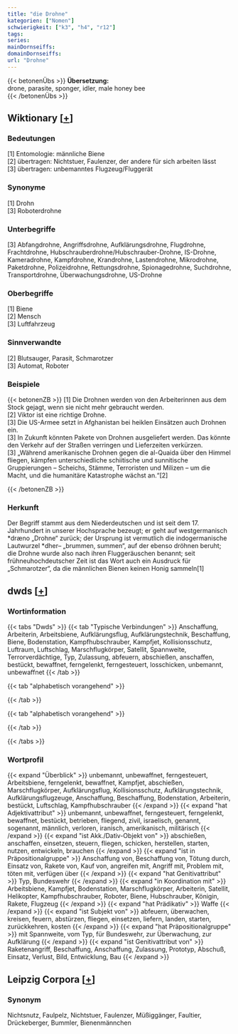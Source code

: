 ```yaml
---
title: "die Drohne"
kategorien: ["Nomen"]
schwierigkeit: ["k3", "h4", "r12"]
tags:
series:
mainDornseiffs:
domainDornseiffs:
url: "Drohne"
---
```


{{< betonenÜbs >}}
**Übersetzung:**  
drone, parasite, sponger, idler, male honey bee  
{{< /betonenÜbs >}}

## Wiktionary [[+](https://de.wiktionary.org/wiki/Drohne)]

### Bedeutungen
[1] Entomologie: männliche Biene  
[2] übertragen: Nichtstuer, Faulenzer, der andere für sich arbeiten lässt  
[3] übertragen: unbemanntes Flugzeug/Fluggerät  

### Synonyme
[1] Drohn  
[3] Roboterdrohne  

### Unterbegriffe
[3] Abfangdrohne, Angriffsdrohne, Aufklärungsdrohne, Flugdrohne, Frachtdrohne, Hubschrauberdrohne/Hubschrauber-Drohne, IS-Drohne, Kameradrohne, Kampfdrohne, Krandrohne, Lastendrohne, Mikrodrohne, Paketdrohne, Polizeidrohne, Rettungsdrohne, Spionagedrohne, Suchdrohne, Transportdrohne, Überwachungsdrohne, US-Drohne  

### Oberbegriffe
[1] Biene  
[2] Mensch  
[3] Luftfahrzeug  

### Sinnverwandte
[2] Blutsauger, Parasit, Schmarotzer  
[3] Automat, Roboter  

### Beispiele
{{< betonenZB >}}
[1] Die Drohnen werden von den Arbeiterinnen aus dem Stock gejagt, wenn sie nicht mehr gebraucht werden.  
[2] Viktor ist eine richtige Drohne.  
[3] Die US-Armee setzt in Afghanistan bei heiklen Einsätzen auch Drohnen ein.  
[3] In Zukunft könnten Pakete von Drohnen ausgeliefert werden. Das könnte den Verkehr auf der Straßen verringen und Lieferzeiten verkürzen.  
[3] „Während amerikanische Drohnen gegen die al-Quaida über den Himmel fliegen, kämpfen unterschiedliche schiitische und sunnitische Gruppierungen – Scheichs, Stämme, Terroristen und Milizen – um die Macht, und die humanitäre Katastrophe wächst an.“[2]  

{{< /betonenZB >}}
### Herkunft
Der Begriff stammt aus dem Niederdeutschen und ist seit dem 17. Jahrhundert in unserer Hochsprache bezeugt; er geht auf westgermanisch *dræno „Drohne“ zurück; der Ursprung ist vermutlich die indogermanische Lautwurzel *dher– „brummen, summen“, auf der ebenso dröhnen beruht; die Drohne wurde also nach ihren Fluggeräuschen benannt; seit frühneuhochdeutscher Zeit ist das Wort auch ein Ausdruck für „Schmarotzer“, da die männlichen Bienen keinen Honig sammeln[1]  



## dwds [[+](https://www.dwds.de/wb/Drohne)]

### Wortinformation
{{< tabs "Dwds" >}}
{{< tab "Typische Verbindungen" >}}
Anschaffung, Arbeiterin, Arbeitsbiene, Aufklärungsflug, Aufklärungstechnik, Beschaffung, Biene, Bodenstation, Kampfhubschrauber, Kampfjet, Kollisionsschutz, Luftraum, Luftschlag, Marschflugkörper, Satellit, Spannweite, Terrorverdächtige, Typ, Zulassung, abfeuern, abschießen, anschaffen, bestückt, bewaffnet, ferngelenkt, ferngesteuert, losschicken, unbemannt, unbewaffnet
{{< /tab >}}

{{< tab "alphabetisch vorangehend" >}}

{{< /tab >}}

{{< tab "alphabetisch vorangehend" >}}

{{< /tab >}}

{{< /tabs >}}

### Wortprofil
{{< expand "Überblick" >}} unbemannt, unbewaffnet, ferngesteuert, Arbeitsbiene, ferngelenkt, bewaffnet, Kampfjet, abschießen, Marschflugkörper, Aufklärungsflug, Kollisionsschutz, Aufklärungstechnik, Aufklärungsflugzeuge, Anschaffung, Beschaffung, Bodenstation, Arbeiterin, bestückt, Luftschlag, Kampfhubschrauber {{< /expand >}}
{{< expand "hat Adjektivattribut" >}} unbemannt, unbewaffnet, ferngesteuert, ferngelenkt, bewaffnet, bestückt, betrieben, fliegend, zivil, israelisch, genannt, sogenannt, männlich, verloren, iranisch, amerikanisch, militärisch {{< /expand >}}
{{< expand "ist Akk./Dativ-Objekt von" >}} abschießen, anschaffen, einsetzen, steuern, fliegen, schicken, herstellen, starten, nutzen, entwickeln, brauchen {{< /expand >}}
{{< expand "ist in Präpositionalgruppe" >}} Anschaffung von, Beschaffung von, Tötung durch, Einsatz von, Rakete von, Kauf von, angreifen mit, Angriff mit, Problem mit, töten mit, verfügen über {{< /expand >}}
{{< expand "hat Genitivattribut" >}} Typ, Bundeswehr {{< /expand >}}
{{< expand "in Koordination mit" >}} Arbeitsbiene, Kampfjet, Bodenstation, Marschflugkörper, Arbeiterin, Satellit, Helikopter, Kampfhubschrauber, Roboter, Biene, Hubschrauber, Königin, Rakete, Flugzeug {{< /expand >}}
{{< expand "hat Prädikativ" >}} Waffe {{< /expand >}}
{{< expand "ist Subjekt von" >}} abfeuern, überwachen, kreisen, feuern, abstürzen, fliegen, einsetzen, liefern, landen, starten, zurückkehren, kosten {{< /expand >}}
{{< expand "hat Präpositionalgruppe" >}} mit Spannweite, vom Typ, für Bundeswehr, zur Überwachung, zur Aufklärung {{< /expand >}}
{{< expand "ist Genitivattribut von" >}} Raketenangriff, Beschaffung, Anschaffung, Zulassung, Prototyp, Abschuß, Einsatz, Verlust, Bild, Entwicklung, Bau {{< /expand >}}

## Leipzig Corpora [[+](https://corpora.uni-leipzig.de/en/res?word=Drohne&corpusId=deu_newscrawl-public_2018)]


### Synonym
Nichtsnutz, Faulpelz, Nichtstuer, Faulenzer, Müßiggänger, Faultier, Drückeberger, Bummler, Bienenmännchen

